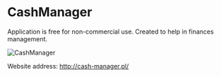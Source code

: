 # CashManager

Application is free for non-commercial use. 
Created to help in finances management.

![CashManager](http://cash-manager.pl/data/uploads/images/screenshots/2019-02-03_19h05_50.jpg)

Website address: http://cash-manager.pl/
